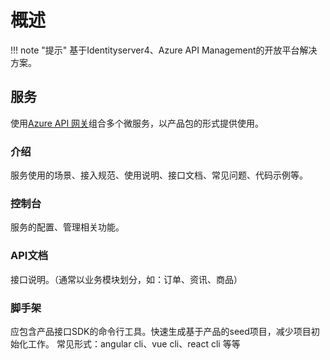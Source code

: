 # 概述
!!! note "提示"
    基于Identityserver4、Azure API Management的开放平台解决方案。
    

## 服务
使用[Azure API 网关](https://www.azure.cn/zh-cn/home/features/api-management)组合多个微服务，以产品包的形式提供使用。

### 介绍
服务使用的场景、接入规范、使用说明、接口文档、常见问题、代码示例等。

### 控制台
服务的配置、管理相关功能。

### API文档
接口说明。（通常以业务模块划分，如：订单、资讯、商品）

### 脚手架
应包含产品接口SDK的命令行工具。快速生成基于产品的seed项目，减少项目初始化工作。
常见形式：angular cli、vue cli、react cli 等等